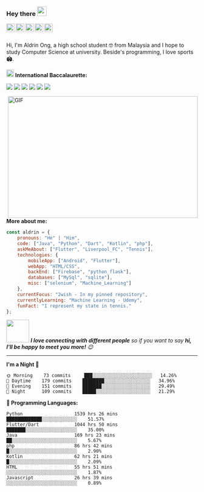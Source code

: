 ### Hey there <img src="https://media.giphy.com/media/hvRJCLFzcasrR4ia7z/giphy.gif" width="25px">
<a href="https://discord.gg/mZzzuP">
  <img align="left" alt="Aldrin's Discord" width="22px" src="https://cdn.jsdelivr.net/npm/simple-icons@v3/icons/discord.svg" />
</a>
<a href="https://www.linkedin.com/in/aldrin-ong-83248b194/">
  <img align="left" alt="Aldrin's LinkdeIN" width="22px" src="https://cdn.jsdelivr.net/npm/simple-icons@v3/icons/linkedin.svg" />
</a>
<a href="https://www.instagram.com/aldrin0n9/">
  <img align="left" alt="Aldrin's Instagram" width="22px" src="https://cdn.jsdelivr.net/npm/simple-icons@v3/icons/instagram.svg" />
</a>
<a href="https://stackoverflow.com/users/13396396/aldrin-ong">
  <img align="left" alt="Aldrin's Stackoverflow" width="22px" src="https://cdn.jsdelivr.net/npm/simple-icons@3.11.0/icons/stackoverflow.svg" />
</a>
<a href="mailto:0n9aldrin@gmail.com">
  <img align="left" alt="Aldrin's Gmail" width="22px" src="https://cdn.jsdelivr.net/npm/simple-icons@3.11.0/icons/gmail.svg" />
</a>

<br />
<br />

Hi, I'm Aldrin Ong, a high school student 🤓 from Malaysia and I hope to study Computer Science at university. Beside's programming, I love sports 🏟️.

**<img src="https://upload.wikimedia.org/wikipedia/commons/thumb/8/88/International_Baccalaureate_Logo.svg/1200px-International_Baccalaureate_Logo.svg.png" width="20" />  International Baccalaurette:**
<br />

![](https://img.shields.io/badge/HL-Physics-informational?style=flat&color=2bbc8a)
![](https://img.shields.io/badge/HL-Mathematics_Analysis_and_Approaches-informational?style=flat&color=2bbc8a)
![](https://img.shields.io/badge/HL-Economics-informational?style=flat&&color=2bbc8a)
![](https://img.shields.io/badge/SL-English_Language_and_Literature-informational?style=flat&&color=orange)
![](https://img.shields.io/badge/SL-Computer_Science-informational?style=flat&&color=orange)
![](https://img.shields.io/badge/SL-Chinese-informational?style=flat&&color=orange)



  <img align="right" alt="GIF" src="https://github.com/abhisheknaiidu/abhisheknaiidu/blob/master/code.gif?raw=true" width="500" height="320" />
  
**More about me:**
```javascript
const aldrin = {
    pronouns: "He" | "Him",
    code: ["Java", "Python", "Dart", "Kotlin", "php"],
    askMeAbout: ["Flutter", "Liverpool_FC", "Tennis"],
    technologies: {
        mobileApp: ["Android", "Flutter"],
        webApp: "HTML/CSS",
        backEnd: ["Firebase", "python_flask"],
        databases: ["MySql", "sqlite"],
        misc: ["selenium", "Machine_Learning"]
    },
    currentFocus: "2wish - In my pinned repository",
    currentlyLearning: "Machine Learning - Udemy",
    funFact: "I represent my state in tennis."
};
```

<img src="https://media.giphy.com/media/LnQjpWaON8nhr21vNW/giphy.gif" width="60"> <em><b>I love connecting with different people</b> so if you want to say <b>hi, I'll be happy to meet you more!</b> 😊</em>

---

**I'm a Night 🦉** 

```text
🌞 Morning    73 commits     ███░░░░░░░░░░░░░░░░░░░░░░   14.26% 
🌆 Daytime    179 commits    ████████░░░░░░░░░░░░░░░░░   34.96% 
🌃 Evening    151 commits    ███████░░░░░░░░░░░░░░░░░░   29.49% 
🌙 Night      109 commits    █████░░░░░░░░░░░░░░░░░░░░   21.29%

```

**💬 Programming Languages:**
```text
Python                   1539 hrs 26 mins            █████████████░░░░░░░░░░░░░    51.57%
Flutter/Dart             1044 hrs 50 mins            ███████░░░░░░░░░░░░░░░░░░░    35.00%
Java                     169 hrs 23 mins             ██░░░░░░░░░░░░░░░░░░░░░░░░    5.67%
php                      86 hrs 42 mins              █░░░░░░░░░░░░░░░░░░░░░░░░░    2.90%
Kotlin                   62 hrs 21 mins              █░░░░░░░░░░░░░░░░░░░░░░░░░    2.09%
HTML                     55 hrs 51 mins              ░░░░░░░░░░░░░░░░░░░░░░░░░░    1.87%
Javascript               26 hrs 39 mins              ░░░░░░░░░░░░░░░░░░░░░░░░░░    0.89%
```
